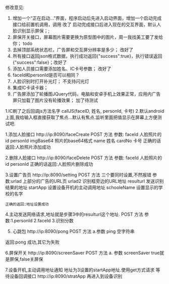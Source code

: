 ﻿修改意见: 
1. 增加一个“正在启动...”界面，程序启动后先进入启动界面，增加一个启动完成接口给前置机调用，调用     改了
启动完成接口后进入现在的交互界面，默认人脸识别显示屏保；; 
2. 屏保开关接口，屏幕图片需要更换为原型图中的图片，周一我找美工要了发给你；  todo
3. 去掉顶部系统状态栏，广告屏和交互屏分辨率是多少；  改好了
4. 所有接口返回json格式数据，执行成功返回{"success":true}，执行错误返回{"success":false}；改好了
5. 添加人员接口需要添加姓名、IC卡号参数；  改好了
6. faceId和personId是否可以相同？  
7. 人脸识别时打开补光灯；   不支持闪光灯
8. 集成IC卡读卡器；   
9. 广告屏添加了轮播图JQuery代码，电脑和安卓手机上效果正常，应用内广告屏只加载了图片没有轮播效果；  加了待测试


1.IC刷了之后回调js方法名字  callJS(faceID, 姓名, personId, 卡号)
2.默认android上面,我给输入框直接获取了焦点...默认有焦点.监听里面把值显示在屏幕上方便测试吧.


1.添加人脸接口 http://ip:8090/faceCreate  POST 方法
    参数:
            faceId  人脸照片的id
            personId
            imgBase64 照片的base64格式
            name 姓名
            cardNo  卡号
     正确的话返回:人脸照片添加成功

2.删除人脸接口 http://ip:8090/faceDelete  POST 方法
    参数:
            faceId  人脸照片的id
            personId
    正确的话返回:人脸照片删除成功

3.设置广告页  http://ip:8090/setting  POST 方法   三个要同时设置,不然报错
    参数:urlad 上部分的广告的URL页
         urlad2 识别框旁边的URL地址
         resulturl 发送识别结果的地址
         startApp  设置设备开机的主动调用地址
         schooleName 设置显示的学校的名字

    正确的返回:地址设置成功


4.主动发送网络请求,地址就是步骤3中的resulturl这个地址.  POST 方法
    参数:1.personId
         2.faceId
         3.识别分数


5. 心跳包   http://ip:8090/pong  POST 方法
a.参数  ping  空字符串

返回:pong 成功,其它为失败

6.屏保开关  http://ip:8090/screenSaver  POST 方法
a. 参数  screenSaver    true就是屏保,false关屏保

7.设备开机,主动调用地址通知  地址为3设置的startApp地址.使用get方式请求
    等待设备回调接口  http://ip:8090/stratApp 再进入到设备识别


